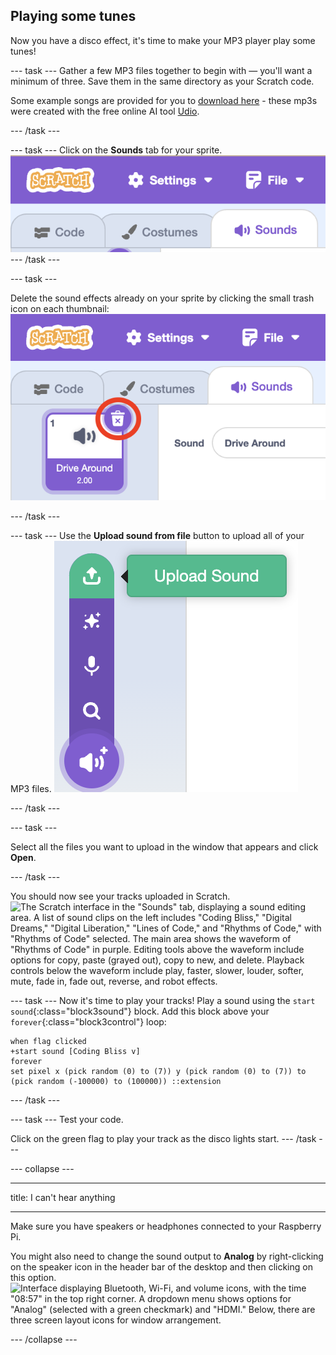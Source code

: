 ## Playing some tunes

Now you have a disco effect, it's time to make your MP3 player play some tunes!

--- task ---
Gather a few MP3 files together to begin with — you'll want a minimum of three. Save them in the same directory as your Scratch code. 

Some example songs are provided for you to [download here](https://rpf.io/p/en/sensehat-scratch-mp3-player-go) - these mp3s were created with the free online AI tool [Udio](https://www.udio.com/). 

--- /task ---

--- task ---
Click on the **Sounds** tab for your sprite.
![A portion of the Scratch programming interface with a purple header showing the Scratch logo, "Settings" with a gear icon, and "File" with a file icon. Below, there are three tab options labeled "Code," "Costumes," and "Sounds," with "Sounds" highlighted in purple.](images/sounds_tab.png)
--- /task ---

--- task ---

Delete the sound effects already on your sprite by clicking the small trash icon on each thumbnail:
![Scratch programming interface showing the "Sounds" tab selected. A sound clip labeled "Drive Around" with a duration of 2.00 seconds is visible, with a speaker icon and a trash icon circled in red indicating the delete option. The header displays the Scratch logo, "Settings" with a gear icon, and "File" with a file icon.](images/delete_sound.png)

--- /task ---

--- task ---
Use the **Upload sound from file** button to upload all of your MP3 files.
![Vertical toolbar in the Scratch "Sounds" tab showing icons for uploading a sound (with a green tooltip labeled "Upload Sound"), sound effects, recording a sound, searching for sounds, and selecting sounds (highlighted in purple at the bottom).](images/sound-upload.png)

--- /task ---

--- task ---

Select all the files you want to upload in the window that appears and click **Open**.

--- /task ---

You should now see your tracks uploaded in Scratch.
![The Scratch interface in the "Sounds" tab, displaying a sound editing area. A list of sound clips on the left includes "Coding Bliss," "Digital Dreams," "Digital Liberation," "Lines of Code," and "Rhythms of Code," with "Rhythms of Code" selected. The main area shows the waveform of "Rhythms of Code" in purple. Editing tools above the waveform include options for copy, paste (grayed out), copy to new, and delete. Playback controls below the waveform include play, faster, slower, louder, softer, mute, fade in, fade out, reverse, and robot effects.](images/sounds.png)

--- task ---
Now it's time to play your tracks! Play a sound using the `start sound`{:class="block3sound"} block. Add this block above your `forever`{:class="block3control"} loop:

```blocks3
when flag clicked
+start sound [Coding Bliss v]
forever
set pixel x (pick random (0) to (7)) y (pick random (0) to (7)) to (pick random (-100000) to (100000)) ::extension
```
--- /task ---

--- task ---
Test your code.

Click on the green flag to play your track as the disco lights start. 
--- /task ---

--- collapse ---

---

title: I can't hear anything

---

Make sure you have speakers or headphones connected to your Raspberry Pi. 

You might also need to change the sound output to **Analog** by right-clicking on the speaker icon in the header bar of the desktop and then clicking on this option.
![Interface displaying Bluetooth, Wi-Fi, and volume icons, with the time "08:57" in the top right corner. A dropdown menu shows options for "Analog" (selected with a green checkmark) and "HDMI." Below, there are three screen layout icons for window arrangement.](images/analog.png)

--- /collapse ---

